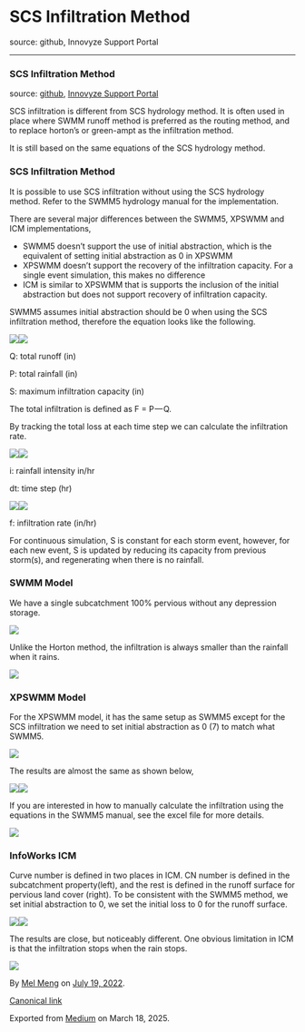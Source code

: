 # SCS Infiltration Method

source: github, Innovyze Support Portal

---

### SCS Infiltration Method

source: [github](https://github.com/mel-meng/hhnote/blob/main/hydrology/swmm5_runoff/scs.md), [Innovyze Support Portal](https://innovyze.force.com/support/s/article/SCS-Infiltration-Method)

SCS infiltration is different from SCS hydrology method. It is often used in place where SWMM runoff method is preferred as the routing method, and to replace horton’s or green-ampt as the infiltration method.

It is still based on the same equations of the SCS hydrology method.

### SCS Infiltration Method

It is possible to use SCS infiltration without using the SCS hydrology method. Refer to the SWMM5 hydrology manual for the implementation.

There are several major differences between the SWMM5, XPSWMM and ICM implementations,

* SWMM5 doesn’t support the use of initial abstraction, which is the equivalent of setting initial abstraction as 0 in XPSWMM
* XPSWMM doesn’t support the recovery of the infiltration capacity. For a single event simulation, this makes no difference
* ICM is similar to XPSWMM that is supports the inclusion of the initial abstraction but does not support recovery of infiltration capacity.

SWMM5 assumes initial abstraction should be 0 when using the SCS infiltration method, therefore the equation looks like the following.

![](images\0_lhAfyViRUdZGQ1V0.png)![](images\0_I7FKYL0WrgciOKr5.png)

Q: total runoff (in)

P: total rainfall (in)

S: maximum infiltration capacity (in)

The total infiltration is defined as F = P — Q.

By tracking the total loss at each time step we can calculate the infiltration rate.

![](images\0_B9FDtMX3gJ9nORG3.png)![](images\0_sGwcZ1GwzJKlsfGb.png)

i: rainfall intensity in/hr

dt: time step (hr)

![](images\0_0SDXE-IlIiRgZMkF.png)![](images\0_1CFqOY9keIgW611A.png)

f: infiltration rate (in/hr)

For continuous simulation, S is constant for each storm event, however, for each new event, S is updated by reducing its capacity from previous storm(s), and regenerating when there is no rainfall.

### SWMM Model

We have a single subcatchment 100% pervious without any depression storage.

![](images\0_QMaS0wLViXboCKqI.png)

Unlike the Horton method, the infiltration is always smaller than the rainfall when it rains.

![](images\0_pJ4-yYRrGlPNtXds.png)

### XPSWMM Model

For the XPSWMM model, it has the same setup as SWMM5 except for the SCS infiltration we need to set initial abstraction as 0 (7) to match what SWMM5.

![](images\0_dQMOJkpExxgr2x2V.png)

The results are almost the same as shown below,

![](images\0_ktxwqBIXx-T7WyDh.png)![](images\0_hEvNvxfquAnYAdYJ.png)

If you are interested in how to manually calculate the infiltration using the equations in the SWMM5 manual, see the excel file for more details.

![](images\0_DuGaoTO9kTyCYpuk.png)

### InfoWorks ICM

Curve number is defined in two places in ICM. CN number is defined in the subcatchment property(left), and the rest is defined in the runoff surface for pervious land cover (right). To be consistent with the SWMM5 method, we set initial abstraction to 0, we set the initial loss to 0 for the runoff surface.

![](images\0_wjxVB8iaxSdxEgFI.png)![](images\0_oO4Dc-hV_-rZlLi0.png)

The results are close, but noticeably different. One obvious limitation in ICM is that the infiltration stops when the rain stops.

![](images\0_rzQcXbKQGs7qbphk.png)

By [Mel Meng](https://medium.com/@mel-meng-pe) on [July 19, 2022](https://medium.com/p/c4edc5a2cdb4).

[Canonical link](https://medium.com/@mel-meng-pe/scs-infiltration-method-c4edc5a2cdb4)

Exported from [Medium](https://medium.com) on March 18, 2025.